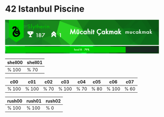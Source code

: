# 42 Istanbul Piscine

![alt text](https://github.com/mucahitcakmak/42-Piscine/blob/master/_ss/_profile.png)
![alt text](https://github.com/mucahitcakmak/42-Piscine/blob/master/_ss/_levelbar.png)

shell00 | shell01 |
--- | --- |
% 100 | % 70 |

c00 | c01 | c02 | c03 | c04 | c05 | c06 | c07 |
| --- |--- |--- |--- |--- |--- |--- |---
| % 100 | % 100 | % 70 | % 100 | % 70 | % 80 | % 100 | % 60 |

| rush00 | rush01 | rush02 |
--- | --- | --- |
| % 100 | % 100 | % 0 |
